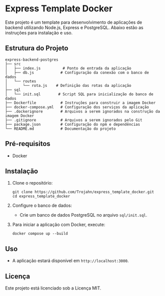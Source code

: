 # Express Template Docker

Este projeto é um template para desenvolvimento de aplicações de backend utilizando Node.js, Express e PostgreSQL. Abaixo estão as instruções para instalação e uso.

## Estrutura do Projeto

```
express-backend-postgres
├── src
│   ├── index.js          # Ponto de entrada da aplicação
│   ├── db.js            # Configuração da conexão com o banco de dados
│   └── routes
│       └── rota.js    # Definição das rotas da aplicação
├── sql
│   └── init.sql        # Script SQL para inicialização do banco de dados
├── Dockerfile           # Instruções para construir a imagem Docker
├── docker-compose.yml   # Configuração dos serviços da aplicação
├── .dockerignore        # Arquivos a serem ignorados na construção da imagem Docker
├── .gitignore           # Arquivos a serem ignorados pelo Git
├── package.json         # Configuração do npm e dependências
└── README.md            # Documentação do projeto
```

## Pré-requisitos

- Docker

## Instalação

1. Clone o repositório:
   ```
   git clone https://github.com/Trojahn/express_template_docker.git
   cd express_template_docker
   ```
   
2. Configure o banco de dados:
   - Crie um banco de dados PostgreSQL no arquivo `sql/init.sql`.

3. Para iniciar a aplicação com Docker, execute:
   ```
   docker compose up --build
   ```

## Uso

- A aplicação estará disponível em `http://localhost:3000`.

## Licença

Este projeto está licenciado sob a Licença MIT.